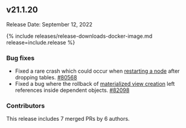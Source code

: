 ## v21.1.20

Release Date: September 12, 2022

{% include releases/release-downloads-docker-image.md release=include.release %}

<h3 id="v21-1-20-bug-fixes">Bug fixes</h3>

- Fixed a rare crash which could occur when [restarting a node](../v21.1/cockroach-start.html) after dropping tables. [#80568][#80568]
- Fixed a bug where the rollback of [materialized view creation](../v21.1/views.html#materialized-views) left references inside dependent objects. [#82098][#82098]

<h3 id="v21-1-20-contributors">Contributors</h3>

This release includes 7 merged PRs by 6 authors.

[#80568]: https://github.com/cockroachdb/cockroach/pull/80568
[#82098]: https://github.com/cockroachdb/cockroach/pull/82098

